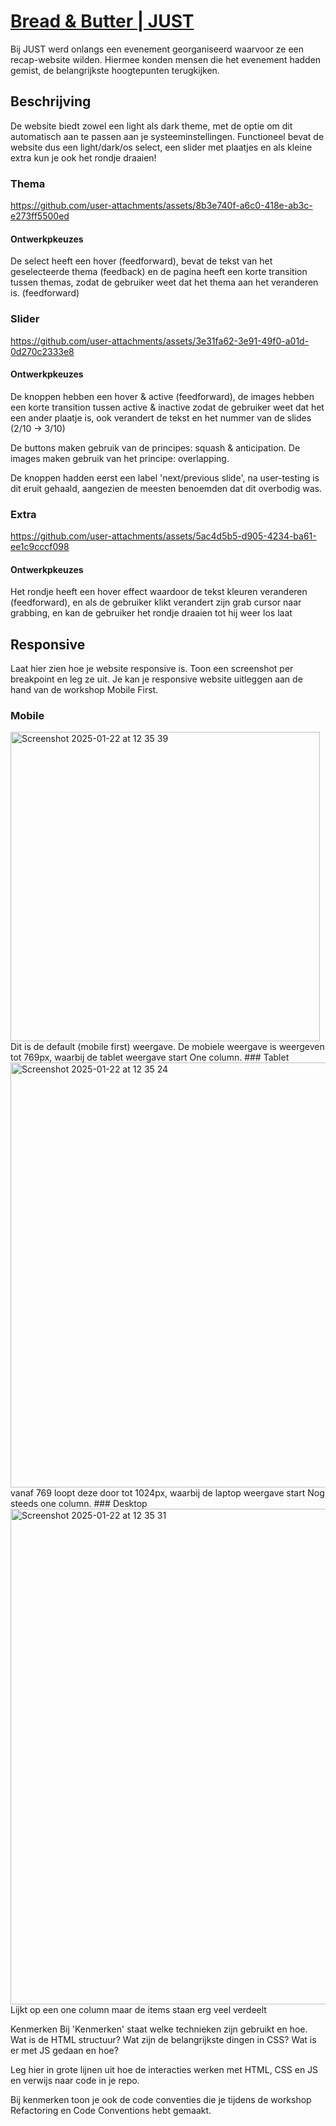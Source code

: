 # [Bread & Butter | JUST](https://marsgotbars.github.io/the-startup-responsive-interactive-website/)
Bij JUST werd onlangs een evenement georganiseerd waarvoor ze een recap-website wilden. Hiermee konden mensen die het evenement hadden gemist, de belangrijkste hoogtepunten terugkijken.

## Beschrijving
De website biedt zowel een light als dark theme, met de optie om dit automatisch aan te passen aan je systeeminstellingen. Functioneel bevat de website dus een light/dark/os select, een slider met plaatjes en als kleine extra kun je ook het rondje draaien!

### Thema
https://github.com/user-attachments/assets/8b3e740f-a6c0-418e-ab3c-e273ff5500ed
#### Ontwerkpkeuzes
De select heeft een hover (feedforward), bevat de tekst van het geselecteerde thema (feedback) en de pagina heeft een korte transition tussen themas, zodat de gebruiker weet dat het thema aan het veranderen is. (feedforward)

### Slider
https://github.com/user-attachments/assets/3e31fa62-3e91-49f0-a01d-0d270c2333e8
#### Ontwerkpkeuzes
De knoppen hebben een hover & active (feedforward), de images hebben een korte transition tussen active & inactive zodat de gebruiker weet dat het een ander plaatje is, ook verandert de tekst en het nummer van de slides (2/10 -> 3/10)

De buttons maken gebruik van de principes: squash & anticipation.
De images maken gebruik van het principe: overlapping.

De knoppen hadden eerst een label 'next/previous slide', na user-testing is dit eruit gehaald, aangezien de meesten benoemden dat dit overbodig was.

### Extra
https://github.com/user-attachments/assets/5ac4d5b5-d905-4234-ba61-ee1c9cccf098
#### Ontwerkpkeuzes
Het rondje heeft een hover effect waardoor de tekst kleuren veranderen (feedforward), en als de gebruiker klikt verandert zijn grab cursor naar grabbing, en kan de gebruiker het rondje draaien tot hij weer los laat

## Responsive
Laat hier zien hoe je website responsive is. Toon een screenshot per breakpoint en leg ze uit. Je kan je responsive website uitleggen aan de hand van de workshop Mobile First.

### Mobile
<img width="495" alt="Screenshot 2025-01-22 at 12 35 39" src="https://github.com/user-attachments/assets/3f453af9-9f7a-408d-8c7e-27d878271103" />
Dit is de default (mobile first) weergave.
De mobiele weergave is weergeven tot 769px, waarbij de tablet weergave start
One column.
### Tablet
<img width="680" alt="Screenshot 2025-01-22 at 12 35 24" src="https://github.com/user-attachments/assets/f3a16c89-2fd6-477e-97b8-e45c2c62e4ff" />
vanaf 769 loopt deze door tot 1024px, waarbij de laptop weergave start
Nog steeds one column.
### Desktop
<img width="793" alt="Screenshot 2025-01-22 at 12 35 31" src="https://github.com/user-attachments/assets/e8454743-641d-48e2-a9b5-1ae7863224d4" />
Lijkt op een one column maar de items staan erg veel verdeelt

Kenmerken
Bij 'Kenmerken' staat welke technieken zijn gebruikt en hoe. Wat is de HTML structuur? Wat zijn de belangrijkste dingen in CSS? Wat is er met JS gedaan en hoe?

Leg hier in grote lijnen uit hoe de interacties werken met HTML, CSS en JS en verwijs naar code in je repo.

Bij kenmerken toon je ook de code conventies die je tijdens de workshop Refactoring en Code Conventions hebt gemaakt.
